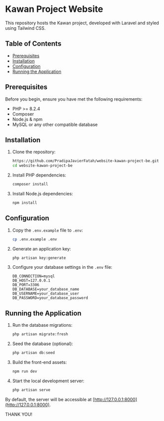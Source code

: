 # Kawan Project Website

This repository hosts the Kawan project, developed with Laravel and styled using Tailwind CSS.

## Table of Contents
- [Prerequisites](#prerequisites)
- [Installation](#installation)
- [Configuration](#configuration)
- [Running the Application](#running-the-application)

## Prerequisites
Before you begin, ensure you have met the following requirements:
- PHP >= 8.2.4
- Composer
- Node.js & npm
- MySQL or any other compatible database

## Installation

1. Clone the repository:
    ```bash
    https://github.com/PradipaJavierFatah/website-kawan-project-be.git
    cd website-kawan-project-be
    ```

2. Install PHP dependencies:
    ```bash
    composer install
    ```

3. Install Node.js dependencies:
    ```bash
    npm install
    ```

## Configuration

1. Copy the `.env.example` file to `.env`:
    ```bash
    cp .env.example .env
    ```

2. Generate an application key:
    ```bash
    php artisan key:generate
    ```

3. Configure your database settings in the `.env` file:
    ```dotenv
    DB_CONNECTION=mysql
    DB_HOST=127.0.0.1
    DB_PORT=3306
    DB_DATABASE=your_database_name
    DB_USERNAME=your_database_user
    DB_PASSWORD=your_database_password
    ```

## Running the Application

1. Run the database migrations:
    ```bash
    php artisan migrate:fresh
    ```

2. Seed the database (optional):
    ```bash
    php artisan db:seed
    ```

3. Build the front-end assets:
    ```bash
    npm run dev
    ```

4. Start the local development server:
    ```bash
    php artisan serve
    ```

By default, the server will be accessible at [http://127.0.0.1:8000](http://127.0.0.1:8000).

THANK YOU!
